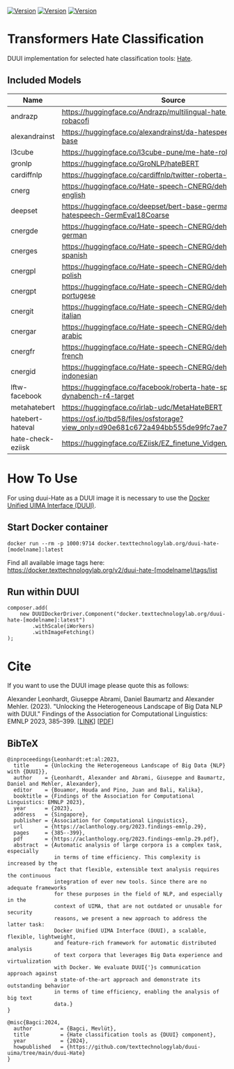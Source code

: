 [![Version](https://img.shields.io/static/v1?label=Python&message=3.8&color=green)]()
[![Version](https://img.shields.io/static/v1?label=Transformers&message=4.38.1&color=yellow)]()
[![Version](https://img.shields.io/static/v1?label=Torch&message=2.2.0&color=red)]()

# Transformers Hate Classification

DUUI implementation for selected hate classification tools: [Hate](https://huggingface.co/models?search=hate).
## Included Models

| Name | Source                                                                          | Revision                                 | Languages |
|---|---------------------------------------------------------------------------------|------------------------------------------|-----------|
| andrazp | https://huggingface.co/Andrazp/multilingual-hate-speech-robacofi                | c2b98c47f5e13c326a7af48ba544fff4d93fbc70 | Multi     |
| alexandrainst | https://huggingface.co/alexandrainst/da-hatespeech-detection-base               | 6ec0fe1587f6038765b0d7f59525dd4162c4acb2 | Multi     |
| l3cube | https://huggingface.co/l3cube-pune/me-hate-roberta                              | 63890c746c153af20a6cd9832ccbeda03e0d960b | Multi     |
| gronlp | https://huggingface.co/GroNLP/hateBERT                                          | 1d439ddf8a588fc8c44c4169ff9e102f3e839cca | EN        |
| cardiffnlp | https://huggingface.co/cardiffnlp/twitter-roberta-base-hate-latest              | c74b0534df96af8232f6a3ffdb90d9a72223d7b7 | EN        |
| cnerg | https://huggingface.co/Hate-speech-CNERG/dehatebert-mono-english                | 25d0e4d9122d2a5c283e07405a325e3dfd4a73b3 | EN        |
| deepset | https://huggingface.co/deepset/bert-base-german-cased-hatespeech-GermEval18Coarse | 70e4821931a8a685d83bc0e8bd8877157bdb3883 | DE        |
| cnergde | https://huggingface.co/Hate-speech-CNERG/dehatebert-mono-german                 | 53a24df030e8e20e7880a161494fb5922ce34617 | DE        |
| cnerges | https://huggingface.co/Hate-speech-CNERG/dehatebert-mono-spanish                | 2b9664ac59ee7f0b054fc0b1433cbedff3c2bdba | ES        |
| cnergpl | https://huggingface.co/Hate-speech-CNERG/dehatebert-mono-polish                 | ec586b2e2e6140879c6f533ccd5208d1c2692715 | PL        |
| cnergpt | https://huggingface.co/Hate-speech-CNERG/dehatebert-mono-portugese                  | a212b2dd7e8e3d953787a49d92c469b30c6da6ba | PT        |
| cnergit | https://huggingface.co/Hate-speech-CNERG/dehatebert-mono-italian                | aeb70b454d5fc3046aa2a062c525d1ac60f2f01b | IT        |
| cnergar | https://huggingface.co/Hate-speech-CNERG/dehatebert-mono-arabic                 | e592a5ee3b913ec33286ee90fb27c7f7f1a8b996 | AR        |
| cnergfr |  https://huggingface.co/Hate-speech-CNERG/dehatebert-mono-french               | 7c0e8c45e9176581e57d4ae7e52327258116f969 | FR        |
| cnergid |  https://huggingface.co/Hate-speech-CNERG/dehatebert-mono-indonesian              | 08693d6cc64f7e7b3019b2a3abe3b1a9c8ca74c2 | ID        |
| lftw-facebook |  https://huggingface.co/facebook/roberta-hate-speech-dynabench-r4-target              | 391c99ab8b3f65beb77746a2cf6ddf1ddf9817e6 | EN        |
| metahatebert |  https://huggingface.co/irlab-udc/MetaHateBERT            | 60fa7df002300a3fdf56dbfb5c0fbe2a45ee43fa | EN        |
| hatebert-hateval | https://osf.io/tbd58/files/osfstorage?view_only=d90e681c672a494bb555de99fc7ae780           | d90e681c672a494bb555de99fc7ae780 | EN        |
| hate-check-eziisk  | https://huggingface.co/EZiisk/EZ_finetune_Vidgen_model_RHS_Best           | acad8f3dfadfa4a86695398c01953bc324efe03b | EN        |

# How To Use

For using duui-Hate as a DUUI image it is necessary to use the [Docker Unified UIMA Interface (DUUI)](https://github.com/texttechnologylab/DockerUnifiedUIMAInterface).

## Start Docker container

```
docker run --rm -p 1000:9714 docker.texttechnologylab.org/duui-hate-[modelname]:latest
```

Find all available image tags here: https://docker.texttechnologylab.org/v2/duui-hate-[modelname]/tags/list

## Run within DUUI

```
composer.add(
    new DUUIDockerDriver.Component("docker.texttechnologylab.org/duui-hate-[modelname]:latest")
        .withScale(iWorkers)
        .withImageFetching()
);
```

# Cite

If you want to use the DUUI image please quote this as follows:

Alexander Leonhardt, Giuseppe Abrami, Daniel Baumartz and Alexander Mehler. (2023). "Unlocking the Heterogeneous Landscape of Big Data NLP with DUUI." Findings of the Association for Computational Linguistics: EMNLP 2023, 385–399. [[LINK](https://aclanthology.org/2023.findings-emnlp.29)] [[PDF](https://aclanthology.org/2023.findings-emnlp.29.pdf)] 

## BibTeX

```
@inproceedings{Leonhardt:et:al:2023,
  title     = {Unlocking the Heterogeneous Landscape of Big Data {NLP} with {DUUI}},
  author    = {Leonhardt, Alexander and Abrami, Giuseppe and Baumartz, Daniel and Mehler, Alexander},
  editor    = {Bouamor, Houda and Pino, Juan and Bali, Kalika},
  booktitle = {Findings of the Association for Computational Linguistics: EMNLP 2023},
  year      = {2023},
  address   = {Singapore},
  publisher = {Association for Computational Linguistics},
  url       = {https://aclanthology.org/2023.findings-emnlp.29},
  pages     = {385--399},
  pdf       = {https://aclanthology.org/2023.findings-emnlp.29.pdf},
  abstract  = {Automatic analysis of large corpora is a complex task, especially
               in terms of time efficiency. This complexity is increased by the
               fact that flexible, extensible text analysis requires the continuous
               integration of ever new tools. Since there are no adequate frameworks
               for these purposes in the field of NLP, and especially in the
               context of UIMA, that are not outdated or unusable for security
               reasons, we present a new approach to address the latter task:
               Docker Unified UIMA Interface (DUUI), a scalable, flexible, lightweight,
               and feature-rich framework for automatic distributed analysis
               of text corpora that leverages Big Data experience and virtualization
               with Docker. We evaluate DUUI{'}s communication approach against
               a state-of-the-art approach and demonstrate its outstanding behavior
               in terms of time efficiency, enabling the analysis of big text
               data.}
}

@misc{Bagci:2024,
  author         = {Bagci, Mevlüt},
  title          = {Hate classification tools as {DUUI} component},
  year           = {2024},
  howpublished   = {https://github.com/texttechnologylab/duui-uima/tree/main/duui-Hate}
}

```
